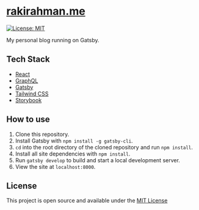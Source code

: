 # [rakirahman.me](https://rakirahman.me)

[![License: MIT](https://img.shields.io/badge/License-MIT-blue.svg)](https://opensource.org/licenses/MIT)

My personal blog running on Gatsby.

## Tech Stack

- [React](https://reactjs.org/)
- [GraphQL](https://graphql.org/)
- [Gatsby](https://www.gatsbyjs.org/)
- [Tailwind CSS](https://tailwindcss.com/)
- [Storybook](https://storybook.js.org/)

## How to use

1. Clone this repository.
2. Install Gatsby with `npm install -g gatsby-cli`.
3. `cd` into the root directory of the cloned repository and run `npm install`.
4. Install all site dependencies with `npm install`.
5. Run `gatsby develop` to build and start a local development server.
6. View the site at `localhost:8000`.

## License

This project is open source and available under the [MIT License](LICENSE)
